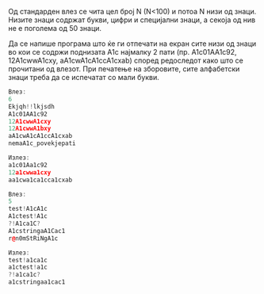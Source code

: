 Од стандарден влез се чита цел број N (N<100) и потоа N низи од знаци. Низите знаци содржат букви,
цифри и специјални знаци, а секоја од нив не е поголема од 50 знаци.

Да се напише програма што ќе ги отпечати на екран сите низи од знаци во кои се содржи поднизата А1c  најмалку 2
пати (пр. A1c01АA1c92, 12A1cwwA1cxy, аA1cwA1cA1ccA1cxab) според редоследот како што се прочитани од влезот.
При печатење на зборовите, сите алфабетски знаци треба да се испечатат со мали букви.

```C++
Влез:
6
Ekjqh!!lkjsdh 
A1c01АA1c92
12A1cwwA1cxy 
12A1cwwA1bxy 
аA1cwA1cA1ccA1cxab
nemaA1c_povekjepati

Излез:
a1c01Аa1c92
12a1cwwa1cxy
аa1cwa1ca1cca1cxab
```
```C++
Влез:
5
test!A1cA1c
A1ctest!A1c
?!A1ca1C?
A1cstringaA1Cac1
r@n0mStRiNgA1c

Излез:
test!a1ca1c
a1ctest!a1c
?!a1ca1c?
a1cstringaa1cac1
